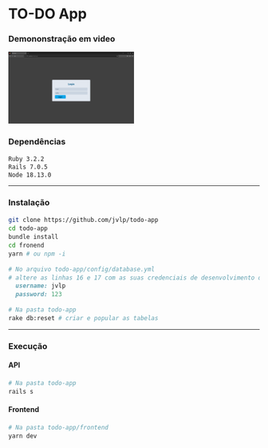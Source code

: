 # TO-DO App

### Demononstração em video
[<img src="screenshots/login.png" width="50%">](https://youtu.be/PnlITiVqcgM "TO-DO App")

### Dependências
``` 
Ruby 3.2.2
Rails 7.0.5
Node 18.13.0
```
---
### Instalação
```Bash
git clone https://github.com/jvlp/todo-app
cd todo-app
bundle install
cd fronend
yarn # ou npm -i
```

```Ruby
# No arquivo todo-app/config/database.yml
# altere as linhas 16 e 17 com as suas credenciais de desenvolvimento do mysql
  username: jvlp
  password: 123
```

```Bash
# Na pasta todo-app
rake db:reset # criar e popular as tabelas
```

---
### Execução
#### API
```Bash
# Na pasta todo-app
rails s
```
#### Frontend
```Bash
# Na pasta todo-app/frontend
yarn dev
```
